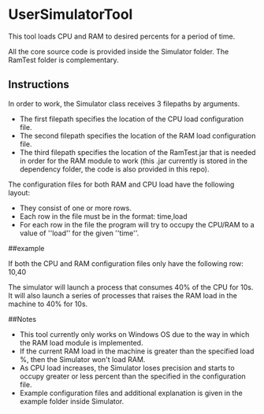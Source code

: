 # UserSimulatorTool

This tool loads CPU and RAM to desired percents for a period of time.

All the core source code is provided inside the Simulator folder. The RamTest folder is complementary.

## Instructions
In order to work, the Simulator class receives 3 filepaths by arguments.
* The first filepath specifies the location of the CPU load configuration file.
* The second filepath specifies the location of the RAM load configuration file.
* The third filepath specifies the location of the RamTest.jar that is needed in order for the RAM module to work (this .jar currently is stored in the dependency folder, the code is also provided in this repo).

The configuration files for both RAM and CPU load have the following layout:
* They consist of one or more rows.
* Each row in the file must be in the format: time,load
* For each row in the file the program will try to occupy the CPU/RAM to a value of ''load'' for the given ''time''.

##example

If both the CPU and RAM configuration files only have the following row:
10,40

The simulator will launch a process that consumes 40% of the CPU for 10s.
It will also launch a series of processes that raises the RAM load in the machine to 40% for 10s.

##Notes
* This tool currently only works on Windows OS due to the way in which the RAM load module is implemented.
* If the current RAM load in the machine is greater than the specified load %, then the Simulator won't load RAM.
* As CPU load increases, the Simulator loses precision and starts to occupy greater or less percent than the specified in the configuration file.
* Example configuration files and additional explanation is given in the example folder inside Simulator.
